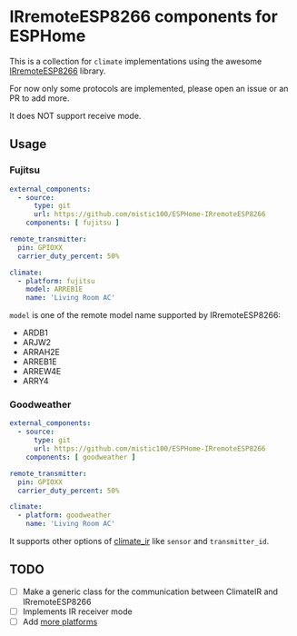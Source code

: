 # IRremoteESP8266 components for ESPHome

This is a collection for `climate` implementations using the awesome [IRremoteESP8266](https://github.com/crankyoldgit/IRremoteESP8266) library.

For now only some protocols are implemented, please open an issue or an PR to add more.

It does NOT support receive mode.

## Usage

### Fujitsu

```yaml
external_components:
  - source:
      type: git
      url: https://github.com/mistic100/ESPHome-IRremoteESP8266
    components: [ fujitsu ]

remote_transmitter:
  pin: GPIOXX
  carrier_duty_percent: 50%

climate:
  - platform: fujitsu
    model: ARREB1E
    name: 'Living Room AC'
```

`model` is one of the remote model name supported by IRremoteESP8266:

- ARDB1
- ARJW2
- ARRAH2E
- ARREB1E
- ARREW4E
- ARRY4

### Goodweather

```yaml
external_components:
  - source:
      type: git
      url: https://github.com/mistic100/ESPHome-IRremoteESP8266
    components: [ goodweather ]

remote_transmitter:
  pin: GPIOXX
  carrier_duty_percent: 50%

climate:
  - platform: goodweather
    name: 'Living Room AC'
```

It supports other options of [climate_ir](https://esphome.io/components/climate/climate_ir.html) like `sensor` and `transmitter_id`.

## TODO

- [ ] Make a generic class for the communication between ClimateIR and IRremoteESP8266
- [ ] Implements IR receiver mode
- [ ] Add [more platforms](https://github.com/crankyoldgit/IRremoteESP8266/blob/master/SupportedProtocols.md)

